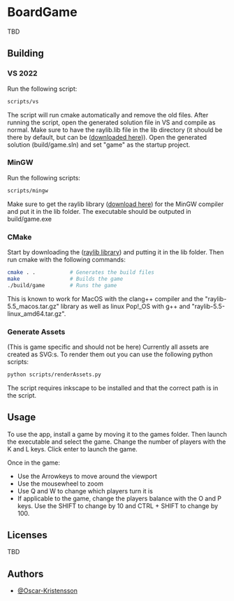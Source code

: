 # BoardGame
TBD

## Building
### VS 2022
Run the following script:

``` bash
scripts/vs
```

The script will run cmake automatically and remove the old files. After running the script, open the generated solution file in VS and compile as normal. Make sure to have the raylib.lib file in the lib directory (it should be there by default, but can be ([downloaded here](https://github.com/raysan5/raylib/releases/tag/5.5))). Open the generated solution (build/game.sln) and set "game" as the startup project.


### MinGW
Run the following scripts:

``` bash
scripts/mingw
```

Make sure to get the raylib library ([download here](https://github.com/raysan5/raylib/releases/tag/5.5)) for the MinGW compiler and put it in the lib folder. The executable should be outputed in build/game.exe

### CMake
Start by downloading the ([raylib library](https://github.com/raysan5/raylib/releases/tag/5.5)) and putting it in the lib folder. Then run cmake with the following commands:

``` bash
cmake . .           # Generates the build files
make                # Builds the game
./build/game        # Runs the game
```

This is known to work for MacOS with the clang++ compiler and the "raylib-5.5_macos.tar.gz" library as well as linux Pop!_OS with g++ and "raylib-5.5-linux_amd64.tar.gz".


### Generate Assets
(This is game specific and should not be here)
Currently all assets are created as SVG:s. To render them out you can use the following python scripts:
``` bash
python scripts/renderAssets.py
```
The script requires inkscape to be installed and that the correct path is in the script.

## Usage
To use the app, install a game by moving it to the games folder. Then launch the executable and select the game. Change the number of players with the K and L keys. Click enter to launch the game. 

Once in the game:

* Use the Arrowkeys to move around the viewport
* Use the mousewheel to zoom
* Use Q and W to change which players turn it is
* If applicable to the game, change the players balance with the O and P keys. Use the SHIFT to change by 10 and CTRL + SHIFT to change by 100. 


## Licenses
TBD

## Authors
- [@Oscar-Kristensson](https://github.com/Oscar-Kristensson)
